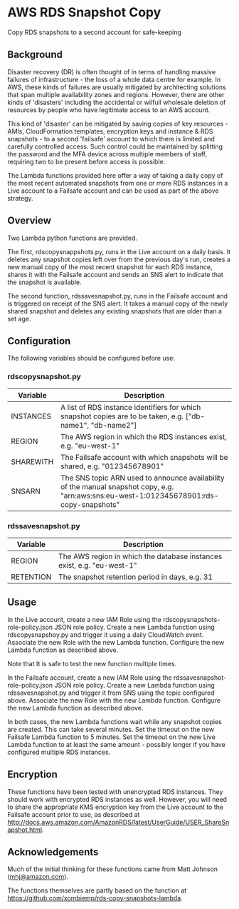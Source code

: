 # AWS RDS Snapshot Copy
Copy RDS snapshots to a second account for safe-keeping
## Background
Disaster recovery (DR) is often thought of in terms of handling massive failures of infrastructure - the
loss of a whole data centre for example.
In AWS, these kinds of failures are usually mitigated by architecting solutions that span
multiple availability zones and regions.
However, there are other kinds of 'disasters' including the accidental or wilfull wholesale deletion of resources
by people who have legitimate access to an AWS account.

This kind of 'disaster' can be mitigated by saving copies of key resources - AMIs, CloudFormation templates,
encryption keys and instance & RDS snapshots - to a second 'failsafe' account to which there is limited
and carefully controlled access. Such control could be maintained by splitting the password and the MFA device across
multiple members of staff, requiring two to be present before access is possible.

The Lambda functions provided here offer a way of taking a daily copy of the most recent automated snapshots from
one or more RDS instances in a Live account to a Failsafe account and can be used as part
of the above strategy.
## Overview
Two Lambda python functions are provided.

The first, rdscopysnappshots.py, runs in the Live account on a daily
basis. It deletes any snapshot copies left over from the previous day's run, creates a new manual copy
of the most recent snapshot for each RDS instance, shares it with the Failsafe account and sends an SNS alert
to indicate that the snapshot is available.

The second function, rdssavesnapshot.py, runs in the Failsafe account and is triggered on receipt of the SNS alert.
It takes a manual copy of the newly shared snapshot and deletes any existing snapshots that are older
than a set age.
## Configuration
The following variables should be configured before use:
### rdscopysnapshot.py
| Variable | Description |
|----------|-------------|
| INSTANCES | A list of RDS instance identifiers for which snapshot copies are to be taken, e.g. ["db-name1", "db-name2"] |
| REGION | The AWS region in which the RDS instances exist, e.g. "eu-west-1" |
| SHAREWITH | The Failsafe account with which snapshots will be shared, e.g. "012345678901" |
| SNSARN | The SNS topic ARN used to announce availability of the manual snapshot copy, e.g.  "arn:aws:sns:eu-west-1:012345678901:rds-copy-snapshots" |
### rdssavesnapshot.py
| Variable | Description |
|----------|-------------|
| REGION | The AWS region in which the database instances exist, e.g.  "eu-west-1" |
| RETENTION | The snapshot retention period in days, e.g. 31 |
## Usage

In the Live account, create a new IAM Role using the rdscopysnapshots-role-policy.json JSON role policy.
Create a new Lambda function using  rdscopysnapshoy.py and trigger it using a daily CloudWatch event.
Associate the new Role with the new Lambda function.
Configure the new Lambda function as described above.

Note that It is safe to test the new function multiple times.

In the Failsafe account, create a new IAM Role using the rdssavesnapshot-role-policy.json JSON role policy.
Create a new Lambda function using rdssavesnapshot.py and trigger it from SNS using the topic configured above.
Associate the new Role with the new Lambda function.
Configure the new Lambda function as described above.

In both cases, the new Lambda functions wait while any snapshot copies are created. This can take several minutes. Set
the timeout on the new Failsafe Lambda function to 5 minutes. Set the timeout on the new Live Lambda function
to at least the same amount - possibly longer if you have configured multiple RDS instances.
## Encryption
These functions have been tested with unencrypted RDS instances. They should work with encrypted RDS instances as well.
However, you will need to share the appropriate KMS
encryption key from the Live account to the Failsafe account prior to use,
as described at http://docs.aws.amazon.com/AmazonRDS/latest/UserGuide/USER_ShareSnapshot.html.
## Acknowledgements
Much of the initial thinking for these functions came from Matt Johnson (mhj@amazon.com).

The functions themselves are partly based on the function at https://github.com/xombiemp/rds-copy-snapshots-lambda.
